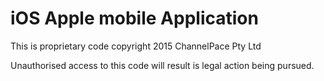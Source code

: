 # iOS Apple mobile Application

This is proprietary code copyright 2015 ChannelPace Pty Ltd

Unauthorised access to this code will result is legal action being pursued.
